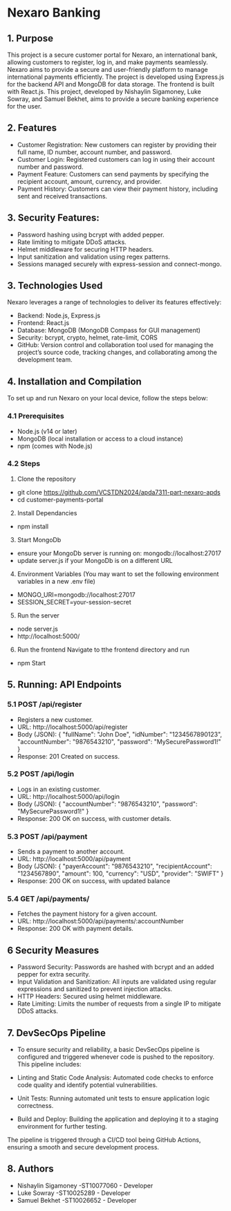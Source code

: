 # Nexaro Banking

## 1. Purpose
This project is a secure customer portal for Nexaro, an international bank, allowing customers to register, log in, and make payments seamlessly. Nexaro aims to provide a secure and user-friendly platform to manage international payments efficiently. The project is developed using Express.js for the backend API and MongoDB for data storage. The frontend is built with React.js. This project, developed by Nishaylin Sigamoney, Luke Sowray, and Samuel Bekhet, aims to provide a secure banking experience for the user.

## 2. Features
- Customer Registration: New customers can register by providing their full name, ID number, account number, and password.
- Customer Login: Registered customers can log in using their account number and password.
- Payment Feature: Customers can send payments by specifying the recipient account, amount, currency, and provider.
- Payment History: Customers can view their payment history, including sent and received transactions.

## 3. Security Features:
- Password hashing using bcrypt with added pepper.
- Rate limiting to mitigate DDoS attacks.
- Helmet middleware for securing HTTP headers.
- Input sanitization and validation using regex patterns.
- Sessions managed securely with express-session and connect-mongo.

## 3. Technologies Used
Nexaro leverages a range of technologies to deliver its features effectively:

- Backend: Node.js, Express.js
- Frontend: React.js
- Database: MongoDB (MongoDB Compass for GUI management)
- Security: bcrypt, crypto, helmet, rate-limit, CORS
- GitHub: Version control and collaboration tool used for managing the project’s source code, tracking changes, and collaborating among the development team.

## 4. Installation and Compilation
To set up and run Nexaro on your local device, follow the steps below:

### 4.1 Prerequisites
- Node.js (v14 or later)
- MongoDB (local installation or access to a cloud instance)
- npm (comes with Node.js)

### 4.2 Steps
1. Clone the repository
- git clone <https://github.com/VCSTDN2024/apda7311-part-nexaro-apds>
- cd customer-payments-portal

2. Install Dependancies
- npm install

3. Start MongoDb 
- ensure your MongoDb server is running on: mongodb://localhost:27017
- update server.js if your MongoDb is on a different URL

4. Environment Variables (You may want to set the following environment variables in a new .env file)
- MONGO_URI=mongodb://localhost:27017
- SESSION_SECRET=your-session-secret

5. Run the server
- node server.js
- http://localhost:5000/

6. Run the frontend Navigate to tthe frontend directory and run
- npm Start

## 5. Running: API Endpoints

### 5.1 POST /api/register

- Registers a new customer.
- URL: http://localhost:5000/api/register
- Body (JSON):
{
  "fullName": "John Doe",
  "idNumber": "1234567890123",
  "accountNumber": "9876543210",
  "password": "MySecurePassword1!"
}
- Response: 201 Created on success.

### 5.2 POST /api/login

- Logs in an existing customer.
- URL: http://localhost:5000/api/login
- Body (JSON): 
{
  "accountNumber": "9876543210",
  "password": "MySecurePassword1!"
}
- Response: 200 OK on success, with customer details.

### 5.3 POST /api/payment

- Sends a payment to another account.
- URL: http://localhost:5000/api/payment
- Body (JSON):
{
  "payerAccount": "9876543210",
  "recipientAccount": "1234567890",
  "amount": 100,
  "currency": "USD",
  "provider": "SWIFT"
}
- Response: 200 OK on success, with updated balance

### 5.4 GET /api/payments/

- Fetches the payment history for a given account.
- URL: http://localhost:5000/api/payments/:accountNumber
- Response: 200 OK with payment details.

## 6 Security Measures

- Password Security: Passwords are hashed with bcrypt and an added pepper for extra security.
- Input Validation and Sanitization: All inputs are validated using regular expressions and sanitized to prevent injection attacks.
- HTTP Headers: Secured using helmet middleware.
- Rate Limiting: Limits the number of requests from a single IP to mitigate DDoS attacks.

## 7. DevSecOps Pipeline

- To ensure security and reliability, a basic DevSecOps pipeline is configured and triggered whenever code is pushed to the repository. This pipeline includes:

- Linting and Static Code Analysis: Automated code checks to enforce code quality and identify potential vulnerabilities.

- Unit Tests: Running automated unit tests to ensure application logic correctness.

- Build and Deploy: Building the application and deploying it to a staging environment for further testing.

The pipeline is triggered through a CI/CD tool being GitHub Actions, ensuring a smooth and secure development process.

## 8. Authors
- Nishaylin Sigamoney -ST10077060 - Developer 
- Luke Sowray -ST10025289 - Developer
- Samuel Bekhet -ST10026652 - Developer